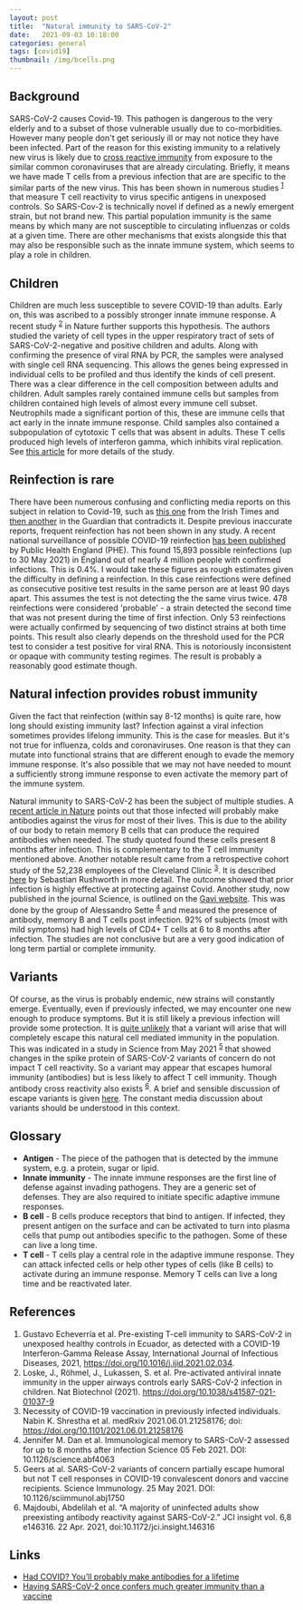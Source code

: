 ```yaml
---
layout: post
title:  "Natural immunity to SARS-CoV-2"
date:   2021-09-03 10:18:00
categories: general
tags: [covid19]
thumbnail: /img/bcells.png
---
```


## Background

SARS-CoV-2 causes Covid-19. This pathogen is dangerous to the very elderly and to a subset of those vulnerable usually due to co-morbidities. However many people don't get seriously ill or may not notice they have been infected. Part of the reason for this existing immunity to a relatively new virus is likely due to [cross reactive immunity](/general/tcell-immunity) from exposure to the similar common coronaviruses that are already circulating. Briefly, it means we have made T cells from a previous infection that are are specific to the similar parts of the new virus. This has been shown in numerous studies <sup>[1](https://www.sciencedirect.com/science/article/pii/S120197122100120X)</sup> that measure T cell reactivity to virus specific antigens in unexposed controls. So SARS-Cov-2 is technically novel if defined as a newly emergent strain, but not brand new. This partial population immunity is the same means by which many are not susceptible to circulating influenzas or colds at a given time. There are other mechanisms that exists alongside this that may also be responsible such as the innate immune system, which seems to play a role in children.

## Children

Children are much less susceptible to severe COVID-19 than adults. Early on, this was ascribed to a possibly stronger innate immune response. A recent study <sup>[2](https://www.nature.com/articles/s41587-021-01037-9)</sup> in Nature further supports this hypothesis. The authors studied the variety of cell types in the upper respiratory tract of sets of SARS-CoV-2-negative and positive children and adults. Along with confirming the presence of viral RNA by PCR, the samples were analysed with single cell RNA sequencing. This allows the genes being expressed in individual cells to be profiled and thus identify the kinds of cell present. There was a clear difference in the cell composition between adults and children. Adult samples rarely contained immune cells but samples from children contained high levels of almost every immune cell subset. Neutrophils made a significant portion of this, these are immune cells that act early in the innate immune response. Child samples also contained a subpopulation of cytotoxic T cells that was absent in adults. These T cells produced high levels of interferon gamma, which inhibits viral replication. See [this article](https://www.virology.ws/2021/09/02/innately-immune/) for more details of the study.

## Reinfection is rare

There have been numerous confusing and conflicting media reports on this subject in relation to Covid-19, such as [this one](https://www.irishtimes.com/news/health/coronavirus-immunity-may-last-for-years-finds-study-1.4576766) from the Irish Times and [then another](https://www.theguardian.com/world/2021/jun/17/previous-covid-infection-may-not-offer-long-term-protection-study-finds) in the Guardian that contradicts it. Despite previous inaccurate reports, frequent reinfection has not been shown in any study. A recent national surveillance of possible COVID-19 reinfection [has been published](https://www.gov.uk/government/news/new-national-surveillance-of-possible-covid-19-reinfection-published-by-phe) by Public Health England (PHE). This found 15,893 possible reinfections (up to 30 May 2021) in England out of nearly 4 million people with confirmed infections. This is 0.4%. I would take these figures as rough estimates given the difficulty in defining a reinfection. In this case reinfections were defined as consecutive positive test results in the same person are at least 90 days apart. This assumes the test is not detecting the the same virus twice. 478 reinfections were considered 'probable' - a strain detected the second time that was not present during the time of first infection. Only 53 reinfections were actually confirmed by sequencing of two distinct strains at both time points. This result also clearly depends on the threshold used for the PCR test to consider a test positive for viral RNA. This is notoriously inconsistent or opaque with community testing regimes. The result is probably a reasonably good estimate though.

## Natural infection provides robust immunity

Given the fact that reinfection (within say 8-12 months) is quite rare, how long should existing immunity last? Infection against a viral infection sometimes provides lifelong immunity. This is the case for measles. But it's not true for influenza, colds and coronaviruses. One reason is that they can mutate into functional strains that are different enough to evade the memory immune response. It's also possible that we may not have needed to mount a sufficiently strong immune response to even activate the memory part of the immune system.

Natural immunity to SARS-CoV-2 has been the subject of multiple studies. A [recent article in Nature](https://www.nature.com/articles/d41586-021-01442-9) points out that those infected will probably make antibodies against the virus for most of their lives. This is due to the ability of our body to retain memory B cells that can produce the required antibodies when needed. The study quoted found these cells present 8 months after infection. This is complementary to the T cell immunity mentioned above. Another notable result came from a retrospective cohort study of the 52,238 employees of the Cleveland Clinic <sup>[3](https://www.medrxiv.org/content/10.1101/2021.06.01.21258176v3)</sup>. It is described [here](https://sebastianrushworth.com/2021/07/13/does-it-make-sense-to-vaccinate-those-who-have-had-covid/) by Sebastian Rushworth in more detail. The outcome showed that prior infection is highly effective at protecting against Covid. Another study, now published in the journal Science, is outlined on the [Gavi website](https://www.gavi.org/vaccineswork/natural-immunity-covid-19-may-be-long-lasting). This was done by the group of Alessandro Sette <sup>[4](https://science.sciencemag.org/content/371/6529/eabf4063)</sup> and measured the presence of antibody, memory B and T cells post infection. 92% of subjects (most with mild symptoms) had high levels of CD4+ T cells at 6 to 8 months after infection. The studies are not conclusive but are a very good indication of long term partial or complete immunity.

## Variants

Of course, as the virus is probably endemic, new strains will constantly emerge. Eventually, even if previously infected, we may encounter one new enough to produce symptoms. But it is still likely a previous infection will provide some protection. It is [quite unlikely](https://www.virology.ws/2021/05/27/t-cells-will-save-us-from-covid-19-part-two/) that a variant will arise that will completely escape this natural cell mediated immunity in the population. This was indicated in a study in Science from May 2021 <sup>[5](https://immunology.sciencemag.org/content/6/59/eabj1750)</sup> that showed changes in the spike protein of SARS-CoV-2 variants of concern do not impact T cell reactivity. So a variant may appear that escapes humoral immunity (antibodies) but is less likely to affect T cell immunity. Though antibody cross reactivity also exists <sup>[6](https://www.ncbi.nlm.nih.gov/labs/pmc/articles/PMC8119195/)</sup>. A brief and sensible discussion of escape variants is given [here](https://swprs.org/coronavirus-variants-what-next/). The constant media discussion about variants should be understood in this context.

## Glossary

* **Antigen** - The piece of the pathogen that is detected by the immune system, e.g. a protein, sugar or lipid.
* **Innate immunity** - The innate immune responses are the first line of defense against invading pathogens. They are a generic set of defenses. They are also required to initiate specific adaptive immune responses.
* **B cell** - B cells produce receptors that bind to antigen. If infected, they present antigen on the surface and can be activated to turn into plasma cells that pump out antibodies specific to the pathogen. Some of these can live a long time.
* **T cell** - T cells play a central role in the adaptive immune response. They can attack infected cells or help other types of cells (like B cells) to activate during an immune response. Memory T cells can live a long time and be reactivated later.

## References

1. Gustavo Echeverría et al. Pre-existing T-cell immunity to SARS-CoV-2 in unexposed healthy controls in Ecuador, as detected with a COVID-19 Interferon-Gamma Release Assay, International Journal of Infectious Diseases, 2021, https://doi.org/10.1016/j.ijid.2021.02.034.
2. Loske, J., Röhmel, J., Lukassen, S. et al. Pre-activated antiviral innate immunity in the upper airways controls early SARS-CoV-2 infection in children. Nat Biotechnol (2021). https://doi.org/10.1038/s41587-021-01037-9
3. Necessity of COVID-19 vaccination in previously infected individuals. Nabin K. Shrestha et al. medRxiv 2021.06.01.21258176; doi: https://doi.org/10.1101/2021.06.01.21258176
4. Jennifer M. Dan et al. Immunological memory to SARS-CoV-2 assessed for up to 8 months after infection Science 05 Feb 2021. DOI: 10.1126/science.abf4063
5. Geers at al. SARS-CoV-2 variants of concern partially escape humoral but not T cell responses in COVID-19 convalescent donors and vaccine recipients. Science Immunology. 25 May 2021. DOI: 10.1126/sciimmunol.abj1750
6. Majdoubi, Abdelilah et al. “A majority of uninfected adults show preexisting antibody reactivity against SARS-CoV-2.” JCI insight vol. 6,8 e146316. 22 Apr. 2021, doi:10.1172/jci.insight.146316

## Links

* [Had COVID? You’ll probably make antibodies for a lifetime](https://www.nature.com/articles/d41586-021-01442-9)
* [Having SARS-CoV-2 once confers much greater immunity than a vaccine](https://www.science.org/news/2021/08/having-sars-cov-2-once-confers-much-greater-immunity-vaccine-vaccination-remains-vital)
